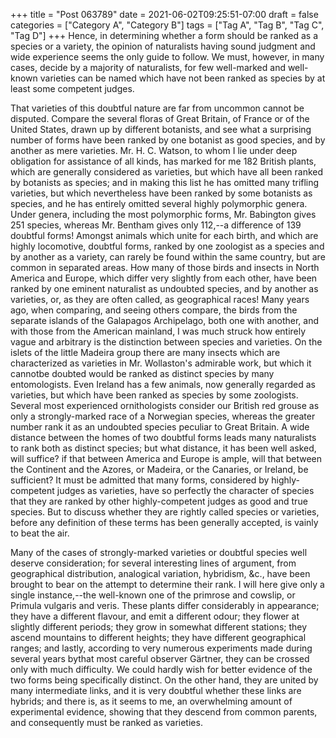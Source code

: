 +++
title = "Post 063789"
date = 2021-06-02T09:25:51-07:00
draft = false
categories = ["Category A", "Category B"]
tags = ["Tag A", "Tag B", "Tag C", "Tag D"]
+++
Hence, in determining whether a form should be ranked as a species or a variety, the opinion of naturalists having sound judgment and wide experience seems the only guide to follow. We must, however, in many cases, decide by a majority of naturalists, for few well-marked and well-known varieties can be named which have not been ranked as species by at least some competent judges.

That varieties of this doubtful nature are far from uncommon cannot be disputed. Compare the several floras of Great Britain, of France or of the United States, drawn up by different botanists, and see what a surprising number of forms have been ranked by one botanist as good species, and by another as mere varieties. Mr. H. C. Watson, to whom I lie under deep obligation for assistance of all kinds, has marked for me 182 British plants, which are generally considered as varieties, but which have all been ranked by botanists as species; and in making this list he has omitted many trifling varieties, but which nevertheless have been ranked by some botanists as species, and he has entirely omitted several highly polymorphic genera. Under genera, including the most polymorphic forms, Mr. Babington gives 251 species, whereas Mr. Bentham gives only 112,--a difference of 139 doubtful forms! Amongst animals which unite for each birth, and which are highly locomotive, doubtful forms, ranked by one zoologist as a species and by another as a variety, can rarely be found within the same country, but are common in separated areas. How many of those birds and insects in North America and Europe, which differ very slightly from each other, have been ranked by one eminent naturalist as undoubted species, and by another as varieties, or, as they are often called, as geographical races! Many years ago, when comparing, and seeing others compare, the birds from the separate islands of the Galapagos Archipelago, both one with another, and with those from the American mainland, I was much struck how entirely vague and arbitrary is the distinction between species and varieties. On the islets of the little Madeira group there are many insects which are characterized as varieties in Mr. Wollaston's admirable work, but which it cannotbe doubted would be ranked as distinct species by many entomologists. Even Ireland has a few animals, now generally regarded as varieties, but which have been ranked as species by some zoologists. Several most experienced ornithologists consider our British red grouse as only a strongly-marked race of a Norwegian species, whereas the greater number rank it as an undoubted species peculiar to Great Britain. A wide distance between the homes of two doubtful forms leads many naturalists to rank both as distinct species; but what distance, it has been well asked, will suffice? if that between America and Europe is ample, will that between the Continent and the Azores, or Madeira, or the Canaries, or Ireland, be sufficient? It must be admitted that many forms, considered by highly-competent judges as varieties, have so perfectly the character of species that they are ranked by other highly-competent judges as good and true species. But to discuss whether they are rightly called species or varieties, before any definition of these terms has been generally accepted, is vainly to beat the air.

Many of the cases of strongly-marked varieties or doubtful species well deserve consideration; for several interesting lines of argument, from geographical distribution, analogical variation, hybridism, &c., have been brought to bear on the attempt to determine their rank. I will here give only a single instance,--the well-known one of the primrose and cowslip, or Primula vulgaris and veris. These plants differ considerably in appearance; they have a different flavour, and emit a different odour; they flower at slightly different periods; they grow in somewhat different stations; they ascend mountains to different heights; they have different geographical ranges; and lastly, according to very numerous experiments made during several years bythat most careful observer Gärtner, they can be crossed only with much difficulty. We could hardly wish for better evidence of the two forms being specifically distinct. On the other hand, they are united by many intermediate links, and it is very doubtful whether these links are hybrids; and there is, as it seems to me, an overwhelming amount of experimental evidence, showing that they descend from common parents, and consequently must be ranked as varieties.
